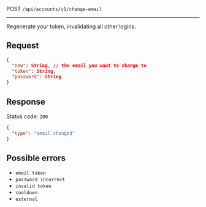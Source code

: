 POST `/api/accounts/v1/change-email`

---

Regenerate your token, invalidating all other logins.

## Request

```json
{
  "new": String, // the email you want to change to
  "token": String,
  "password": String
}
```

## Response

Status code: `200`

```json
{
  "type": "email changed"
}
```

## Possible errors

- `email taken`
- `password incorrect`
- `invalid token`
- `cooldown`
- `external`
